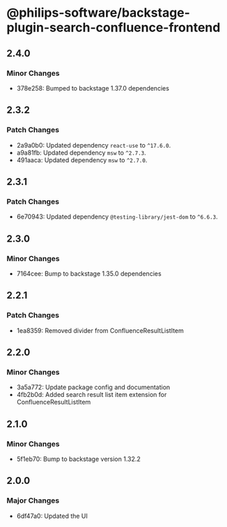 # @philips-software/backstage-plugin-search-confluence-frontend

## 2.4.0

### Minor Changes

- 378e258: Bumped to backstage 1.37.0 dependencies

## 2.3.2

### Patch Changes

- 2a9a0b0: Updated dependency `react-use` to `^17.6.0`.
- a9a81fb: Updated dependency `msw` to `^2.7.3`.
- 491aaca: Updated dependency `msw` to `^2.7.0`.

## 2.3.1

### Patch Changes

- 6e70943: Updated dependency `@testing-library/jest-dom` to `^6.6.3`.

## 2.3.0

### Minor Changes

- 7164cee: Bump to backstage 1.35.0 dependencies

## 2.2.1

### Patch Changes

- 1ea8359: Removed divider from ConfluenceResultListItem

## 2.2.0

### Minor Changes

- 3a5a772: Update package config and documentation
- 4fb2b0d: Added search result list item extension for ConfluenceResultListItem

## 2.1.0

### Minor Changes

- 5f1eb70: Bump to backstage version 1.32.2

## 2.0.0

### Major Changes

- 6df47a0: Updated the UI
